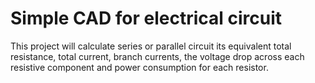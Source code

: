 # Simple CAD for electrical circuit 
 This project will calculate series or parallel circuit its equivalent total resistance, total current, branch currents, the voltage drop across each resistive component and power consumption for each resistor.
